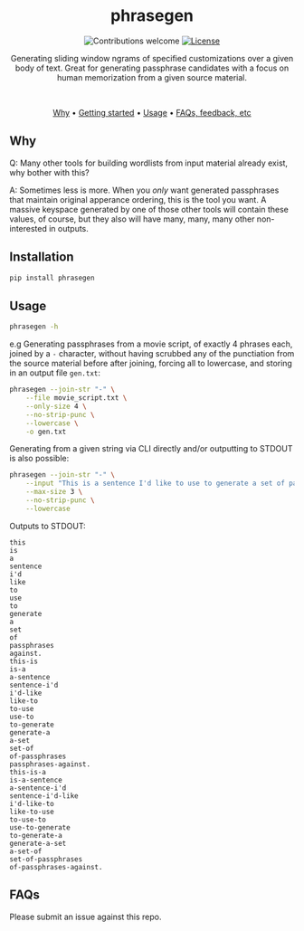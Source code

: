 <div align="center">

# phrasegen

![Contributions welcome](https://img.shields.io/badge/contributions-welcome-orange.svg)
[![License](https://img.shields.io/badge/license-MIT-blue.svg)](https://opensource.org/licenses/MIT)

Generating sliding window ngrams of specified customizations over a given body of text.
Great for generating passphrase candidates with a focus on human memorization from a
given source material.

<br/>

[Why](#why) • [Getting started](#installation) •
[Usage](#usage) • [FAQs, feedback, etc](#faqs)

</div>

## Why

Q: Many other tools for building wordlists from input material already exist, why bother
with this?

A: Sometimes less is more. When you _only_ want generated passphrases that maintain
original apperance ordering, this is the tool you want. A massive keyspace generated
by one of those other tools will contain these values, of course, but they also will
have many, many, many other non-interested in outputs.

## Installation

```bash
pip install phrasegen
```

## Usage

```bash
phrasegen -h
```

e.g Generating passphrases from a movie script, of exactly 4 phrases each, joined by a
`-` character, without having scrubbed any of the punctiation from the source material
before after joining, forcing all to lowercase, and storing in an output file `gen.txt`:

```bash
phrasegen --join-str "-" \
    --file movie_script.txt \
    --only-size 4 \
    --no-strip-punc \
    --lowercase \
    -o gen.txt
```

Generating from a given string via CLI directly and/or outputting to STDOUT is also possible:

```bash
phrasegen --join-str "-" \
    --input "This is a sentence I'd like to use to generate a set of passphrases against." \
    --max-size 3 \
    --no-strip-punc \
    --lowercase
```

Outputs to STDOUT:

```text
this
is
a
sentence
i'd
like
to
use
to
generate
a
set
of
passphrases
against.
this-is
is-a
a-sentence
sentence-i'd
i'd-like
like-to
to-use
use-to
to-generate
generate-a
a-set
set-of
of-passphrases
passphrases-against.
this-is-a
is-a-sentence
a-sentence-i'd
sentence-i'd-like
i'd-like-to
like-to-use
to-use-to
use-to-generate
to-generate-a
generate-a-set
a-set-of
set-of-passphrases
of-passphrases-against.
```

## FAQs

Please submit an issue against this repo.
